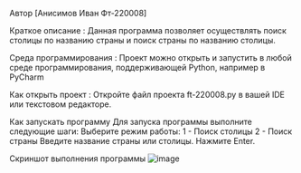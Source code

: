 Автор 
[Анисимов Иван Фт-220008]

Краткое описание :
Данная программа позволяет осуществлять поиск столицы по названию страны и поиск страны по названию столицы.

Среда программирования : 
Проект можно открыть и запустить в любой среде программирования, поддерживающей Python, например в PyCharm

Как открыть проект : 
Откройте файл проекта ft-220008.py в вашей IDE или текстовом редакторе.

Как запускать программу Для запуска программы выполните следующие шаги:
Выберите режим работы:
1 - Поиск столицы
2 - Поиск страны
Введите название страны или столицы.
Нажмите Enter.

Скриншот выполнения программы 
![image](https://github.com/Vancheres/Laba-11/assets/146539395/486ff2d1-79b1-411a-83d9-2305b464f08c)
